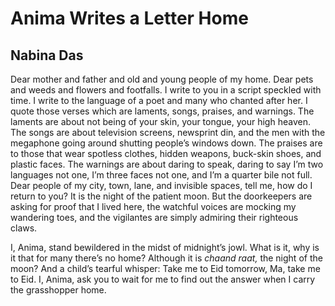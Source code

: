 # Anima Writes a Letter Home
## Nabina Das
Dear mother and father and old and young people of my home. Dear pets and
weeds and flowers and footfalls. I write to you in a script speckled with
time. I write to the language of a poet and many who chanted after her. I
quote those verses which are laments, songs, praises, and warnings. The
laments are about not being of your skin, your tongue, your high heaven. The
songs are about television screens, newsprint din, and the men with the
megaphone going around shutting people’s windows down. The praises are to
those that wear spotless clothes, hidden weapons, buck-skin shoes, and plastic
faces. The warnings are about daring to speak, daring to say I’m two languages
not one, I’m three faces not one, and I’m a quarter bile not full. Dear people
of my city, town, lane, and invisible spaces, tell me, how do I return to you?
It is the night of the patient moon. But the doorkeepers are asking for proof
that I lived here, the watchful voices are mocking my  wandering toes, and the
vigilantes are simply admiring their righteous claws.

I, Anima, stand bewildered in the midst of midnight’s jowl. What is it, why is
it that for many there’s no home? Although it is _chaand raat,_ the night of
the moon? And a child’s tearful whisper: Take me to Eid tomorrow, Ma, take me
to Eid. I, Anima, ask you to wait for me to find out the answer when I carry
the grasshopper home.